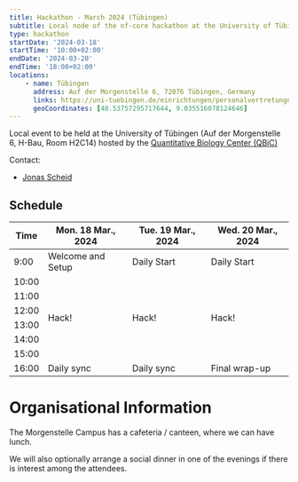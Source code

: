 ```yaml
---
title: Hackathon - March 2024 (Tübingen)
subtitle: Local node of the nf-core hackathon at the University of Tübingen.
type: hackathon
startDate: '2024-03-18'
startTime: '10:00+02:00'
endDate: '2024-03-20'
endTime: '18:00+02:00'
locations:
    - name: Tübingen
      address: Auf der Morgenstelle 6, 72076 Tübingen, Germany
      links: https://uni-tuebingen.de/einrichtungen/personalvertretungen-beratung-beauftragte/lageplaene/karte-a-morgenstelle/auf-der-morgenstelle-6
      geoCoordinates: [48.53757295717644, 9.035516078124646]
---
```


Local event to be held at the University of Tübingen (Auf der Morgenstelle 6, H-Bau, Room H2C14) hosted by the [Quantitative Biology Center (QBiC)](https://portal.qbic.uni-tuebingen.de/portal/)

Contact:

- [<i class="fab fa-slack"></i> Jonas Scheid](https://nfcore.slack.com/team/U03DN4C1JQ5)

## Schedule

<div class="table-responsive">
    <table class="table table-hover table-sm table-bordered">
        <thead>
            <tr>
                <th>Time</th>
                <th>Mon. 18 Mar., 2024</th>
                <th>Tue. 19 Mar., 2024</th>
                <th>Wed. 20 Mar., 2024</th>
            </tr>
            </thead>
            <tbody>
            <tr>
                <td>9:00</td>
                <td background-color:navy; rowspan="1">Welcome and Setup</td>
                <td background-color:navy; rowspan="1">Daily Start</td>
                <td background-color:navy; rowspan="1">Daily Start</td>
            </tr>
                <td>10:00</td>
                <td rowspan="6">Hack!</td>
                <td rowspan="6">Hack!</td>
                <td rowspan="6">Hack!</td>
            </tr>
            <tr>
                <td>11:00</td>
            </tr>
            <tr>
                <td>12:00</td>
            </tr>
            <tr>
                <td>13:00</td>
            </tr>
            <tr>
                <td>14:00</td>
            </tr>
            <tr>
                <td>15:00</td>
            </tr>
            <tr>
                <td>16:00</td>
                <td background-color:navy; rowspan="1">Daily sync</td>
                <td background-color:navy; rowspan="1">Daily sync</td>
                <td background-color:navy; rowspan="1">Final wrap-up</td>
            </tr>
        </tbody>
    </table>
</div>

# Organisational Information

The Morgenstelle Campus has a cafeteria / canteen, where we can have lunch.

We will also optionally arrange a social dinner in one of the evenings if there is interest among the attendees.
